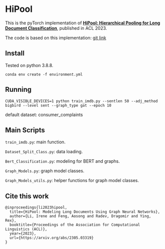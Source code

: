 # HiPool

This is the pyTorch implementation of **[HiPool: Hierarchical Pooling for Long Document Classification]([url](https://arxiv.org/abs/2305.03319))**, published in ACL 2023. 

The code is based on this implementation:
[git link](https://github.com/helmy-elrais/RoBERT_Recurrence_over_BERT/blob/master/train.ipynb)

## Install
Tested on python 3.8.8.

`conda env create -f environment.yml`


## Running
```CUDA_VISIBLE_DEVICES=1 python train_imdb.py --sentlen 50 --adj_method bigbird --level sent --graph_type gat --epoch 10```

default dataset: consumer_complaints

## Main Scripts
`train_imdb.py`: main function.

`Dataset_Split_Class.py`: data loading.

`Bert_Classification.py`: modeling for BERT and graphs.

`Graph_Models.py`: graph model classes.

`Graph_Models_utils.py`: helper functions for graph model classes.

## Cite this work
```
@inproceedings{li2023hipool,
  title={HiPool: Modeling Long Documents Using Graph Neural Networks},
  author={Li, Irene and Feng, Aosong and Radev, Dragomir and Ying, Rex},
  booktitle={Proceedings of the Association for Computational Linguistics (ACL)},
  year={2023},
  url={https://arxiv.org/abs/2305.03319}
}
```


